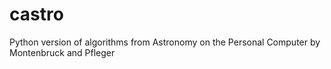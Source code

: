 # castro
Python version of algorithms from Astronomy on the Personal Computer by Montenbruck and Pfleger
